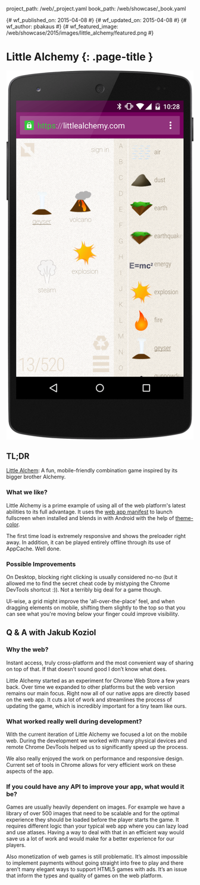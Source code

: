 project_path: /web/_project.yaml
book_path: /web/showcase/_book.yaml

{# wf_published_on: 2015-04-08 #}
{# wf_updated_on: 2015-04-08 #}
{# wf_author: pbakaus #}
{# wf_featured_image: /web/showcase/2015/images/little_alchemy/featured.png #}

# Little Alchemy {: .page-title }

<img src="images/little_alchemy/screenshot.png" class="attempt-right">

## TL;DR

[Little Alchem](http://littlealchemy.com/): A fun, mobile-friendly combination
game inspired by its bigger brother Alchemy.

### What we like?

Little Alchemy is a prime example of using all of the web platform's latest
abilities to its full advantage. It uses the
[web app manifest](/web/fundamentals/engage-and-retain/simplified-app-installs)
to launch fullscreen when installed and blends in with Android with the help of
[theme-color](/web/fundamentals/design-and-ui/browser-customization/theme-color).

The first time load is extremely responsive and shows the preloader right
away. In addition, it can be played entirely offline through its use of
AppCache. Well done.

### Possible Improvements

On Desktop, blocking right clicking is usually considered no-no (but it
allowed me to find the secret cheat code by mistyping the Chrome DevTools
shortcut :)). Not a terribly big deal for a game though.

UI-wise, a grid might improve the 'all-over-the-place' feel, and when
dragging elements on mobile, shifting them slightly to the top so that you
can see what you're moving below your finger could improve visibility.

## Q & A with Jakub Koziol

### Why the web?

Instant access, truly cross-platform and the most convenient way of sharing on
top of that. If that doesn’t sound good I don’t know what does.

Little Alchemy started as an experiment for Chrome Web Store a few years back.
Over time we expanded to other platforms but the web version remains our main
focus. Right now all of our native apps are directly based on the web app. It
cuts a lot of work and streamlines the process of updating the game, which is
incredibly important for a tiny team like ours.

### What worked really well during development?

With the current iteration of Little Alchemy we focused a lot on the mobile
web. During the development we worked with many physical devices and remote
Chrome DevTools helped us to significantly speed up the process.

We also really enjoyed the work on performance and responsive design. Current
set of tools in Chrome allows for very efficient work on these aspects of the
app.

### If you could have any API to improve your app, what would it be?

Games are usually heavily dependent on images. For example we have a library
of over 500 images that need to be scalable and for the optimal experience
they should be loaded before the player starts the game. It requires different
logic than your typical web app where you can lazy load and use atlases. Having
a way to deal with that in an efficient way would save us a lot of work and
would make for a better experience for our players.

Also monetization of web games is still problematic. It’s almost impossible to
implement payments without going straight into free to play and there aren’t
many elegant ways to support HTML5 games with ads. It’s an issue that inform
the types and quality of games on the web platform.
